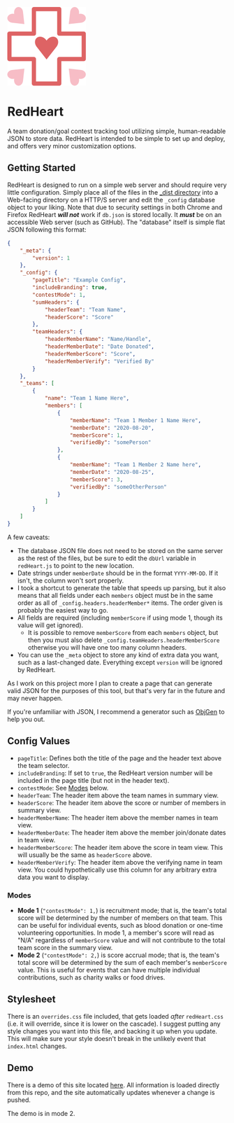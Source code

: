 ![RedHeart Logo](/_img/rhLogo.svg)
# RedHeart
A team donation/goal contest tracking tool utilizing simple, human-readable JSON to store data. RedHeart is intended to be simple to set up and deploy, and offers very minor customization options.

## Getting Started
RedHeart is designed to run on a simple web server and should require very little configuration. Simply place all of the files in the [\_dist directory](/RedHeart_dist) into a Web-facing directory on a HTTP/S server and edit the `_config` database object to your liking. Note that due to security settings in both Chrome and Firefox RedHeart ***will not*** work if `db.json` is stored locally. It ***must*** be on an accessible Web server (such as GitHub). The "database" itself is simple flat JSON following this format:

``` json
{
	"_meta": {
		"version": 1
	},
	"_config": {
		"pageTitle": "Example Config",
		"includeBranding": true,
		"contestMode": 1,
		"sumHeaders": {
			"headerTeam": "Team Name",
			"headerScore": "Score"
		},
		"teamHeaders": {
			"headerMemberName": "Name/Handle",
			"headerMemberDate": "Date Donated",
			"headerMemberScore": "Score",
			"headerMemberVerify": "Verified By"
		}
	},
	"_teams": [
		{
			"name": "Team 1 Name Here",
			"members": [
				{
					"memberName": "Team 1 Member 1 Name Here",
					"memberDate": "2020-08-20",
					"memberScore": 1,
					"verifiedBy": "somePerson"
				},
				{
					"memberName": "Team 1 Member 2 Name here",
					"memberDate": "2020-08-25",
					"memberScore": 3,
					"verifiedBy": "someOtherPerson"
				}
			]
		}
	]
}
```
A few caveats:
* The database JSON file does not need to be stored on the same server as the rest of the files, but be sure to edit the `dbUrl` variable in `redHeart.js` to point to the new location.
* Date strings under `memberDate` should be in the format `YYYY-MM-DD`. If it isn't, the column won't sort properly.
* I took a shortcut to generate the table that speeds up parsing, but it also means that all fields under each `members` object must be in the same order as all of `_config.headers.headerMember*` items. The order given is probably the easiest way to go.
* All fields are required (including `memberScore` if using mode 1, though its value will get ignored).
  * It is possible to remove `memberScore` from each `members` object, but then you must also delete `_config.teamHeaders.headerMemberScore` otherwise you will have one too many column headers.
* You can use the `_meta` object to store any kind of extra data you want, such as a last-changed date. Everything except `version` will be ignored by RedHeart.

As I work on this project more I plan to create a page that can generate valid JSON for the purposes of this tool, but that's very far in the future and may never happen.

If you're unfamiliar with JSON, I recommend a generator such as [ObjGen](https://beta5.objgen.com/json/) to help you out.

## Config Values
* `pageTitle`: Defines both the title of the page and the header text above the team selector.
* `includeBranding`: If set to `true`, the RedHeart version number will be included in the page title (but not in the header text).
* `contestMode`: See [Modes](#modes) below.
* `headerTeam`: The header item above the team names in summary view.
* `headerScore`: The header item above the score or number of members in summary view.
* `headerMemberName`: The header item above the member names in team view.
* `headerMemberDate`: The header item above the member join/donate dates in team view.
* `headerMemberScore`: The header item above the score in team view. This will usually be the same as `headerScore` above.
* `headerMemberVerify`: The header item above the verifying name in team view. You could hypothetically use this column for any arbitrary extra data you want to display.

### Modes
* **Mode 1** (`"contestMode": 1,`) is recruitment mode; that is, the team's total score will be determined by the number of members on that team. This can be useful for individual events, such as blood donation or one-time volunteering opportunities. In mode 1, a member's score will read as "N/A" regardless of `memberScore` value and will not contribute to the total team score in the summary view.
* **Mode 2** (`"contestMode": 2,`) is score accrual mode; that is, the team's total score will be determined by the sum of each member's `memberScore` value. This is useful for events that can have multiple individual contributions, such as charity walks or food drives.

## Stylesheet
There is an `overrides.css` file included, that gets loaded *after* `redHeart.css` (i.e. it will override, since it is lower on the cascade). I suggest putting any style changes you want into this file, and backing it up when you update. This will make sure your style doesn't break in the unlikely event that `index.html` changes.

## Demo
There is a demo of this site located [here](https://emberheartshine.github.io/RedHeart/RedHeart_dist/). All information is loaded directly from this repo, and the site automatically updates whenever a change is pushed.

The demo is in mode 2.
